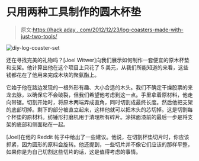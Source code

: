 # 只用两种工具制作的圆木杯垫

> 原文:[https://hack aday . com/2012/12/23/log-coasters-made-with-just-two-tools/](https://hackaday.com/2012/12/23/log-coasters-made-with-just-two-tools/)

![diy-log-coaster-set](../Images/da503714dededd646044d6350288c33d.png)

还在寻找完美的礼物吗？[Joel Witwer]向我们展示如何制作一套便宜的原木杯垫和支架。他计算出他在这个项目上只花了 5 美元，从我们所能知道的来看，这些钱都花在了他用来完成木块的聚氨酯上。

它始于他在路边发现的一根外形有趣、大小合适的木头。我们不确定干燥股票的来龙去脉，以确保它不会破裂，但我们希望他考虑到这一点。手里拿着原材料，他走向带锯。切割开始时，将原木两端弄成直角，同时切割成最终长度。然后他把支架的底部切掉。剩下的部分被直立起来，这样他就可以把木头的芯切掉。这是切割每个杯垫的原材料。纺锤形打磨机用于清理所有碎片。涂抹面漆前的最后一步是将支架的底部和侧面粘在一起。

[Joel]在他的 Reddit 帖子中给出了一些建议。他说，在切割杯垫切片时，你应该抓紧，因为圆形的原料会旋转。他还提到，一些切片并不像它们应该的那样平整，如果你是为自己切割这些切片的话，这是值得考虑的事情。